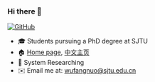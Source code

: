 ### Hi there 👋

[![GitHub](https://img.shields.io/badge/dynamic/json?logo=github&label=GitHub&labelColor=495867&color=495867&query=%24.data.totalSubs&url=https%3A%2F%2Fapi.spencerwoo.com%2Fsubstats%2F%3Fsource%3Dgithub%26queryKey%3Dhayschan&style=flat-square)](https://github.com/FangnuoWu)
- 🎓 Students pursuing a PhD degree at SJTU
- 🏠 [Home page](https://promisivia.github.io/), [中文主页](https://ipads.se.sjtu.edu.cn/zh/pub/members/fangnuo_wu/)
- 📘 System Researching
- ✉️ Email me at: wufangnuo@sjtu.edu.cn

